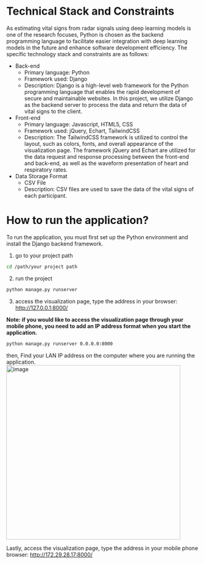 # Technical Stack and Constraints
As estimating vital signs from radar signals using deep learning models is one of the research focuses, Python is chosen as the backend programming language to facilitate easier integration with deep learning models in the future and enhance software development efficiency. The specific technology stack and constraints are as follows:

- Back-end 
  - Primary language: Python
  - Framework used: Django
  - Description: Django is a high-level web framework for the Python programming language that enables the rapid development of secure and maintainable websites. In this project, we utilize Django as the backend server to process the data and return the data of vital signs to the client.
- Front-end
  - Primary language: Javascript, HTML5, CSS
  - Framework used: jQuery, Echart, TailwindCSS
  - Description: The TailwindCSS framework is utilized to control the layout, such as colors, fonts, and overall appearance of the visualization page. The framework jQuery and Echart are utilized for the data request and response processing between the front-end and back-end, as well as the waveform presentation of heart and respiratory rates.
- Data Storage Format
  - CSV File
  - Description: CSV files are used to save the data of the vital signs of each participant.

# How to run the application?
To run the application, you must first set up the Python environment and install the Django backend framework. 

1. go to your project path
```sh
cd /path/your project path
```
2. run the project
```sh
python manage.py runserver
```
3. access the visualization page, type the address in your browser: http://127.0.0.1:8000/
   

**Note: if you would like to access the visualization page through your mobile phone, you need to add an IP address format when you start the application.**
```sh
python manage.py runserver 0.0.0.0:8000
```
then, Find your LAN IP address on the computer where you are running the application.
<img width="457" alt="image" src="https://github.com/Ubiweb-lab/mmVital/assets/39370733/6092fe36-1e74-4641-b510-7aa55ca5941b">

Lastly, access the visualization page, type the address in your mobile phone browser: http://172.29.28.17:8000/
